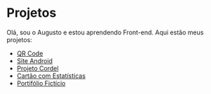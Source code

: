 # Projetos
 
Olá, sou o Augusto e estou aprendendo Front-end. Aqui estão meus projetos:

<ul>
    <li><a target="_blank" href="https://augustooliveira0.github.io/projetos/qr-code-component-main/index.html" target="_blank">QR Code</a></li>
    <li><a target="_blank" href="https://augustooliveira0.github.io/projetos/site-android/index.html" target="_blank">Site Android</a></li>
    <li><a target="_blank" href="https://augustooliveira0.github.io/projetos/projeto-cordel/index.html">Projeto Cordel</a></li>
    <li><a target="_blank" href="https://augustooliveira0.github.io/projetos/stats-preview-card-component-main/index.html">Cartão com Estatísticas</a></li>
    <li><a href="https://augustooliveira0.github.io/portfolio-ficticio\index.html">Portifólio Fictício</a></li>
</ul>
